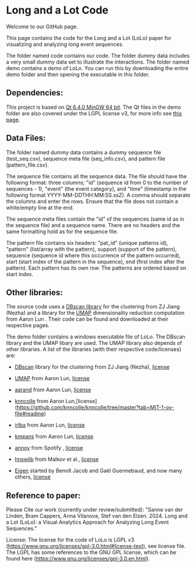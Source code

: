 # Long and a Lot Code

Welcome to our GitHub page. 

This page contains the code for the Long and a Lot (LoLo) paper for visualizing and analyzing long event sequences. 

The folder named code contains our code. The folder dummy data includes a very small dummy data set to illustrate the interactions. The folder named demo contains a demo of LoLo. You can run this by downloading
the entire demo folder and then opening the executable in this folder.   



## Dependencies:
This project is based on [Qt 6.4.0 MinGW 64 bit](https://www.qt.io/download-dev). The Qt files in the demo folder are also covered under the LGPL license v3, for more info see [this page](https://www.qt.io/product/features?license-model=lgpl-v3). 



## Data Files:
The folder named dummy data contains a dummy sequence file (test_seq.csv), sequence meta file (seq_info.csv), and pattern file (pattern_file.csv). 

The sequence file contains all the sequence data. The file should have the following format: three columns; "id" (sequence id from 0 to the number of sequences - 1), "event" (the event category), 
and "time" (timestamp in the following format YYYY-MM-DDTHH:MM:SS.ssZ). A comma should separate the columns and enter the rows. Ensure that the file does not contain a white/empty line at the end.   

The sequence meta files contain the "id" of the sequences (same id as in the sequence file) and a sequence name. There are no headers and the same formatting hold as for the sequence file.  

The pattern file contains six headers: "pat_id" (unique patterns id), "pattern" (list/array with the pattern), support (support of the pattern), sequence (sequence id where this occurrence 
of the pattern occurred), start (start index of the pattern in the sequence), end (first index after the pattern). Each pattern has its own row. The patterns are ordered based on start index. 



## Other libraries:
The source code uses a [DBscan library](https://github.com/CallmeNezha/SimpleDBSCAN) for the clustering from ZJ Jiang (Nezha)  and a library for the [UMAP](https://github.com/libscran/umappp) dimensionality reduction computation from Aaron Lun . 
Their code can be found and downloaded at their respective pages. 

The demo folder contains a windows executable file of LoLo. The DBscan library and the UMAP libary are used. The UMAP library also depends of other libraries. 
A list of the libraries (with their respective code/licenses) are:
- [DBscan](https://github.com/CallmeNezha/SimpleDBSCAN) library for the clustering from ZJ Jiang (Nezha), [license](https://rem.mit-license.org/) 

- [UMAP](https://github.com/libscran/umappp) from Aaron Lun, [license](https://github.com/libscran/umappp/blob/master/LICENSE)
- [aarand](https://github.com/LTLA/aarand/tree/master) from Aaron Lun, [license](https://github.com/LTLA/aarand/blob/master/LICENSE)
- [knncolle](https://github.com/knncolle/knncolle) from Aaron Lun,[license] (https://github.com/knncolle/knncolle/tree/master?tab=MIT-1-ov-file#readme)
- [irlba](https://github.com/LTLA/CppIrlba) from Aaron Lun, [license](https://github.com/LTLA/CppIrlba/blob/master/LICENSE)
- [kmeans](https://github.com/LTLA/CppKmeans) from Aaron Lun, [license](https://github.com/LTLA/CppKmeans?tab=MIT-1-ov-file#readme)
- [annoy](https://github.com/spotify/annoy/tree/main) from Spotify , [license](https://github.com/spotify/annoy/blob/main/LICENSE)
- [hnswlib](https://github.com/nmslib/hnswlib/tree/master) from Malkov et al., [license](https://github.com/nmslib/hnswlib/tree/master?tab=License-1-ov-file)
- [Eigen](https://gitlab.com/libeigen/eigen/-/tree/master?ref_type=heads) started by Benoît Jacob and Gaël Guennebaud, and now many others, [license](https://gitlab.com/libeigen/eigen/-/blob/master/COPYING.MPL2?ref_type=heads)



## Reference to paper:

Please Cite our work (currently under review/submitted):
"Sanne van der Linden, Bram Cappers, Anna Vilanova, Stef van den Elzen. 2024. Long and a Lot (LoLo): a Visual Analytics Approach for Analyzing Long Event Sequences." 



License: 
The license for the code of LoLo is LGPL v3 (https://www.gnu.org/licenses/gpl-3.0.html#license-text), see license file. The LGPL has some references to the GNU GPL license, which can be found here (https://www.gnu.org/licenses/gpl-3.0.en.html). 

